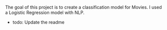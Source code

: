 The goal of this project is to create a classification model for Movies. I used a Logistic Regression model with NLP.
- todo: Update the readme
